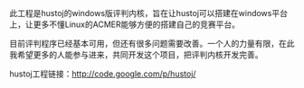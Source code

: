 此工程是hustoj的windows版评判内核，旨在让hustoj可以搭建在windows平台上，让更多不懂Linux的ACMER能够方便的搭建自己的竞赛平台。

目前评判程序已经基本可用，但还有很多问题需要改善。一个人的力量有限，在此我希望更多的人能参与进来，共同开发这个项目，把评判内核开发完善。

hustoj工程链接：http://code.google.com/p/hustoj/
